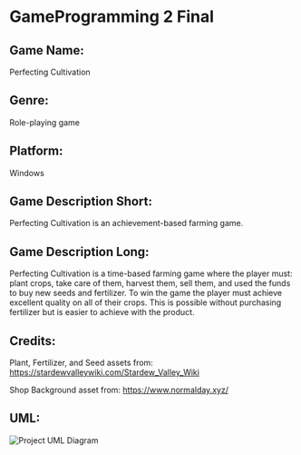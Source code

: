 # GameProgramming 2 Final

## Game Name: 
Perfecting Cultivation

## Genre: 
Role-playing game

## Platform: 
Windows

## Game Description Short: 
Perfecting Cultivation is an achievement-based farming game.

## Game Description Long:
Perfecting Cultivation is a time-based farming game where the player must: plant crops, take care of them, harvest them, sell them, and used the funds to buy new seeds and fertilizer. To win the game the player must achieve excellent quality on all of their crops. This is possible without purchasing fertilizer but is easier to achieve with the product.

## Credits: 

Plant, Fertilizer, and Seed assets from: https://stardewvalleywiki.com/Stardew_Valley_Wiki

Shop Background asset from: https://www.normalday.xyz/

## UML: 
![Project UML Diagram](https://www.notion.so/image/https%3A%2F%2Fs3-us-west-2.amazonaws.com%2Fsecure.notion-static.com%2Ff202f935-ff3d-49da-96f8-1c517d1a8cb4%2FUML.png?table=block&id=3217b3cd-14b0-4878-a2c1-5fd4a811935d&spaceId=2ee0c91e-81e9-4831-a147-d60f97bbf511&width=2000&userId=e4c7736a-3687-426e-aaba-066aac244ce8&cache=v2)

